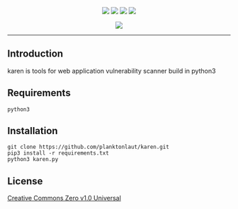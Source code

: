 <p align="center">
 <img src="https://badges.frapsoft.com/os/v1/open-source.svg?v=103"</a>
 <img src="https://img.shields.io/pypi/status/ansicolortags.svg"</a>
 <img src="https://img.shields.io/badge/codename-Lucifer-red"</a>
 <img src="https://vsmarketplacebadge.apphb.com/rating/naereen.makefiles-support-for-vscode.svg"</a>


<p align="center">
  <img src="https://user-images.githubusercontent.com/44236850/87053279-f8b1b700-c22b-11ea-9672-2a4736b9780b.PNG"</a>
</p>

******************************************** 

## Introduction
karen is tools for web application vulnerability scanner build in python3

## Requirements
```
python3
```

## Installation
```
git clone https://github.com/planktonlaut/karen.git
pip3 install -r requirements.txt
python3 karen.py
```
## License
<a href="https://github.com/planktonlaut/karen/blob/master/LICENSE">Creative Commons Zero v1.0 Universal</a>
